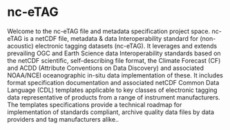 # nc-eTAG
Welcome to the nc-eTAG file and metadata specification project space.
nc-eTAG is a netCDF file, metadata &amp; data Interoperability standard for (non-acoustic) electronic tagging datasets (nc-eTAG).
It leverages and extends prevailing OGC and Earth Science data Interoperability standards based on the netCDF scientific, self-describing
file format, the Climate Forecast (CF) and ACDD (Attribute Conventions on Data Discovery) and associated NOAA/NCEI oceanographic in-situ
data implementation of these. It includes format specification documentation and associated netCDF Common Data Language (CDL) templates applicable to key classes 
of electronic tagging data representative of products from a range of instrument manufacturers.  The templates specifications provide
a technical roadmap for implementation of standards compliant, archive quality data files by data providers and tag manufacturers alike..
